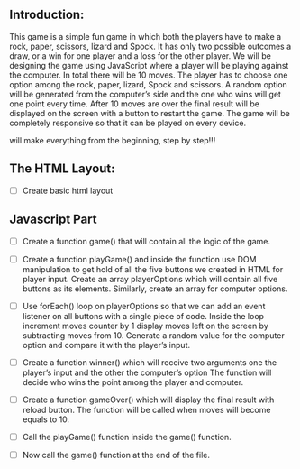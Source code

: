 ## Introduction:
This game is a simple fun game in which both the players have to make a rock, paper, scissors, lizard and Spock. It has only two possible outcomes a draw, or a win for one player and a loss for the other player. We will be designing the game using JavaScript where a player will be playing against the computer. In total there will be 10 moves. The player has to choose one option among the rock, paper, lizard, Spock and scissors. A random option will be generated from the computer’s side and the one who wins will get one point every time. After 10 moves are over the final result will be displayed on the screen with a button to restart the game. The game will be completely responsive so that it can be played on every device.

will make everything from the beginning, step by step!!!


## The HTML Layout:
- [ ]  Create basic html layout


## Javascript Part
- [ ] Create a function game() that will contain all the logic of the game.
- [ ] Create a function playGame() and inside the function use DOM manipulation to get hold of all the five buttons we created in HTML for player input. Create an array playerOptions which will contain all five buttons as its elements. Similarly, create an array for computer options.
- [ ] Use forEach() loop on playerOptions so that we can add an event listener on all buttons with a single piece of code. Inside the loop increment moves counter by 1 display moves left on the screen by subtracting moves from 10. Generate a random value for the computer option and compare it with the player’s input.
- [ ] Create a function winner() which will receive two arguments one the player’s input and the other the computer’s option  The function will decide who wins the point among the player and computer.
- [ ] Create a function gameOver() which will display the final result with reload button. The function will be called when moves will become equals to 10.
- [ ] Call the playGame() function inside the game() function.
- [ ] Now call the game() function at the end of the file.


